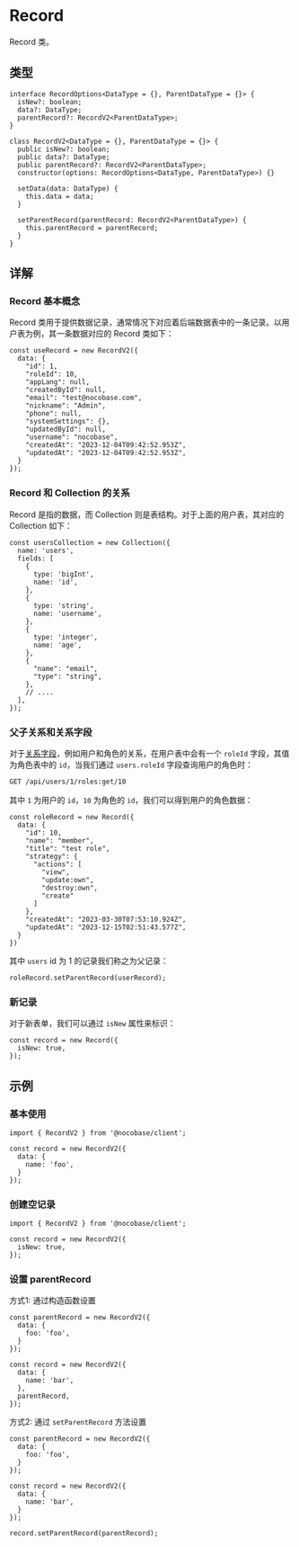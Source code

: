 # Record

Record 类。

## 类型

```tsx | pure
interface RecordOptions<DataType = {}, ParentDataType = {}> {
  isNew?: boolean;
  data?: DataType;
  parentRecord?: RecordV2<ParentDataType>;
}

class RecordV2<DataType = {}, ParentDataType = {}> {
  public isNew?: boolean;
  public data?: DataType;
  public parentRecord?: RecordV2<ParentDataType>;
  constructor(options: RecordOptions<DataType, ParentDataType>) {}

  setData(data: DataType) {
    this.data = data;
  }

  setParentRecord(parentRecord: RecordV2<ParentDataType>) {
    this.parentRecord = parentRecord;
  }
}
```

## 详解

### Record 基本概念

Record 类用于提供数据记录，通常情况下对应着后端数据表中的一条记录。以用户表为例，其一条数据对应的 Record 类如下：

```tsx | pure
const useRecord = new RecordV2({
  data: {
    "id": 1,
    "roleId": 10,
    "appLang": null,
    "createdById": null,
    "email": "test@nocobase.com",
    "nickname": "Admin",
    "phone": null,
    "systemSettings": {},
    "updatedById": null,
    "username": "nocobase",
    "createdAt": "2023-12-04T09:42:52.953Z",
    "updatedAt": "2023-12-04T09:42:52.953Z",
  }
});
```

### Record 和 Collection 的关系

Record 是指的数据，而 Collection 则是表结构。对于上面的用户表，其对应的 Collection 如下：

```tsx | pure
const usersCollection = new Collection({
  name: 'users',
  fields: [
    {
      type: 'bigInt',
      name: 'id',
    },
    {
      type: 'string',
      name: 'username',
    },
    {
      type: 'integer',
      name: 'age',
    },
    {
      "name": "email",
      "type": "string",
    },
    // ....
  ],
});
```

### 父子关系和关系字段

对于[关系字段](https://docs.nocobase.com/development/server/collections/association-fields)，例如用户和角色的关系，在用户表中会有一个 `roleId` 字段，其值为角色表中的 `id`，当我们通过 `users.roleId` 字段查询用户的角色时：

```bash | pure
GET /api/users/1/roles:get/10
```

其中 `1` 为用户的 `id`，`10` 为角色的 `id`，我们可以得到用户的角色数据：

```tsx | pure
const roleRecord = new Record({
  data: {
    "id": 10,
    "name": "member",
    "title": "test role",
    "strategy": {
      "actions": [
        "view",
        "update:own",
        "destroy:own",
        "create"
      ]
    },
    "createdAt": "2023-03-30T07:53:10.924Z",
    "updatedAt": "2023-12-15T02:51:43.577Z",
  }
})
```

其中 `users` id 为 1 的记录我们称之为父记录：

```tsx | pure
roleRecord.setParentRecord(userRecord);
```

### 新记录

对于新表单，我们可以通过 `isNew` 属性来标识：

```tsx | pure
const record = new Record({
  isNew: true,
});
```

## 示例

### 基本使用

```tsx | pure
import { RecordV2 } from '@nocobase/client';

const record = new RecordV2({
  data: {
    name: 'foo',
  }
});
```

### 创建空记录

```tsx | pure
import { RecordV2 } from '@nocobase/client';

const record = new RecordV2({
  isNew: true,
});
```

### 设置 parentRecord

方式1: 通过构造函数设置

```tsx | pure
const parentRecord = new RecordV2({
  data: {
    foo: 'foo',
  }
});

const record = new RecordV2({
  data: {
    name: 'bar',
  },
  parentRecord,
});
```

方式2: 通过 `setParentRecord` 方法设置

```tsx | pure
const parentRecord = new RecordV2({
  data: {
    foo: 'foo',
  }
});

const record = new RecordV2({
  data: {
    name: 'bar',
  }
});

record.setParentRecord(parentRecord);
```
